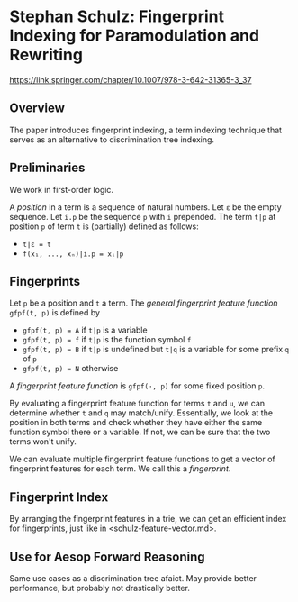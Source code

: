 # Stephan Schulz: Fingerprint Indexing for Paramodulation and Rewriting

https://link.springer.com/chapter/10.1007/978-3-642-31365-3_37

## Overview

The paper introduces fingerprint indexing, a term indexing technique that serves as an alternative to discrimination tree indexing.

## Preliminaries

We work in first-order logic.

A *position* in a term is a sequence of natural numbers.
Let `ε` be the empty sequence.
Let `i.p` be the sequence `p` with `i` prepended.
The term `t|p` at position `p` of term `t` is (partially) defined as follows:

- `t|ε = t`
- `f(x₁, ..., xₙ)|i.p = xᵢ|p`

## Fingerprints

Let `p` be a position and `t` a term.
The *general fingerprint feature function* `gfpf(t, p)` is defined by

- `gfpf(t, p) = A` if `t|p` is a variable
- `gfpf(t, p) = f` if `t|p` is the function symbol `f`
- `gfpf(t, p) = B` if `t|p` is undefined but `t|q` is a variable for some prefix `q` of `p`
- `gfpf(t, p) = N` otherwise

A *fingerprint feature function* is `gfpf(·, p)` for some fixed position `p`.

By evaluating a fingerprint feature function for terms `t` and `u`, we can determine whether `t` and `q` may match/unify.
Essentially, we look at the position in both terms and check whether they have either the same function symbol there or a variable.
If not, we can be sure that the two terms won't unify.

We can evaluate multiple fingerprint feature functions to get a vector of fingerprint features for each term.
We call this a *fingerprint*.

## Fingerprint Index

By arranging the fingerprint features in a trie, we can get an efficient index for fingerprints, just like in <schulz-feature-vector.md>.

## Use for Aesop Forward Reasoning

Same use cases as a discrimination tree afaict.
May provide better performance, but probably not drastically better.
